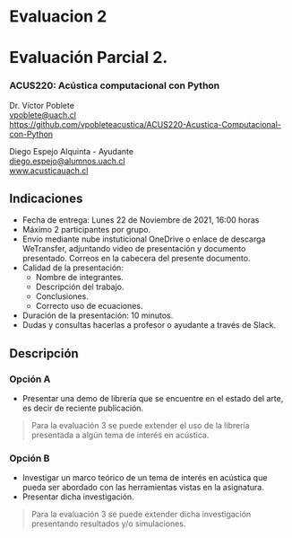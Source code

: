 # Evaluacion 2

<h1 style=\text-align:center\>Evaluación Parcial 2.</h1>
<h3 style=\text-align:center\>ACUS220: Acústica computacional con Python</h3>
<p style=\text-align:center\>Dr. Víctor Poblete <br>
<a href=\mailto:vpoblete@uach.cl\>vpoblete@uach.cl</a><br>
<a href=\https://github.com/vpobleteacustica/ACUS220-Acustica-Computacional-con-Python\>https://github.com/vpobleteacustica/ACUS220-Acustica-Computacional-con-Python</a><br> 
<p style=\text-align:center\>Diego Espejo Alquinta - Ayudante <br>
<a href=\mailto:diego.espejo@alumnos.uach.cl\>diego.espejo@alumnos.uach.cl </a><br>
<a href=\http://www.acusticauach.cl\>www.acusticauach.cl</a><br> 

## Indicaciones
+ Fecha de entrega: Lunes 22 de Noviembre de 2021, 16:00 horas
+ Máximo 2 participantes por grupo.
+ Envio mediante nube instuticional OneDrive o enlace de descarga WeTransfer, adjuntando video de presentación y documento presentado. Correos en la cabecera del presente documento.
+ Calidad de la presentación:
    + Nombre de integrantes.
    + Descripción del trabajo.
    + Conclusiones.
    + Correcto uso de ecuaciones.
+ Duración de la presentación: 10 minutos.
+ Dudas y consultas hacerlas a profesor o ayudante a través de Slack.

## Descripción

### Opción A
+ Presentar una demo de librería que se encuentre en el estado del arte, es decir de reciente publicación.

> Para la evaluación 3 se puede extender el uso de la librería presentada a algún tema de interés en acústica.


### Opción B
+ Investigar un marco teórico de un tema de interés en acústica que pueda ser abordado con las herramientas vistas en la asignatura.
+ Presentar dicha investigación.

> Para la evaluación 3 se puede extender dicha investigación presentando resultados y/o simulaciones.